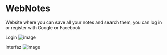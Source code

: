# WebNotes
Website where you can save all your notes and search them, you can log in or register with Google or Facebook

Login
![image](https://user-images.githubusercontent.com/66845300/181578107-5ab77810-f1b0-45dc-aadd-5aaac35d5044.png)

Interfaz
![image](https://user-images.githubusercontent.com/66845300/181577952-5558a481-d733-4916-9e87-1cc5fe1f75d0.png)
